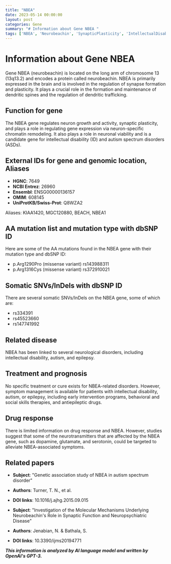 ```yaml
---
title: "NBEA"
date: 2023-05-14 00:00:00
layout: post
categories: Gene
summary: "# Information about Gene NBEA "
tags: ['NBEA', 'Neurobeachin', 'SynapticPlasticity', 'IntellectualDisability', 'AutismSpectrumDisorders', 'Epilepsy', 'DrugResponse', 'GeneticAssociationStudy']
---
```


# Information about Gene NBEA 

Gene NBEA (neurobeachin) is located on the long arm of chromosome 13 (13q13.2) and encodes a protein called neurobeachin. NBEA is primarily expressed in the brain and is involved in the regulation of synapse formation and plasticity. It plays a crucial role in the formation and maintenance of dendritic spines and the regulation of dendritic trafficking. 

## Function for gene
The NBEA gene regulates neuron growth and activity, synaptic plasticity, and plays a role in regulating gene expression via neuron-specific chromatin remodeling. It also plays a role in neuronal viability and is a candidate gene for intellectual disability (ID) and autism spectrum disorders (ASDs).

## External IDs for gene and genomic location, Aliases
- **HGNC**: 7649
- **NCBI Entrez**: 26960
- **Ensembl**: ENSG00000136157
- **OMIM**: 608145
- **UniProtKB/Swiss-Prot**: Q8WZA2

Aliases: KIAA1420, MGC120880, BEACH, NBEA1 

## AA mutation list and mutation type with dbSNP ID
Here are some of the AA mutations found in the NBEA gene with their mutation type and dbSNP ID:
- p.Arg1290Pro (missense variant) rs143988311
- p.Arg1316Cys (missense variant) rs372910021

## Somatic SNVs/InDels with dbSNP ID
There are several somatic SNVs/InDels on the NBEA gene, some of which are:
- rs334391 
- rs45523660
- rs147741992

## Related disease
NBEA has been linked to several neurological disorders, including intellectual disability, autism, and epilepsy.

## Treatment and prognosis 
No specific treatment or cure exists for NBEA-related disorders. However, symptom management is available for patients with intellectual disability, autism, or epilepsy, including early intervention programs, behavioral and social skills therapies, and antiepileptic drugs.

## Drug response
There is limited information on drug response and NBEA. However, studies suggest that some of the neurotransmitters that are affected by the NBEA gene, such as dopamine, glutamate, and serotonin, could be targeted to alleviate NBEA-associated symptoms.

## Related papers
- **Subject**: "Genetic association study of NBEA in autism spectrum disorder" 
- **Authors**: Turner, T. N., et al. 
- **DOI links**: 10.1016/j.ajhg.2015.09.015

- **Subject**: "Investigation of the Molecular Mechanisms Underlying Neurobeachin's Role in Synaptic Function and Neuropsychiatric Disease" 
- **Authors**: Jenabian, N. & Bathala, S. 
- **DOI links**: 10.3390/ijms20194771

**_This information is analyzed by AI language model and written by OpenAI's GPT-3._**
